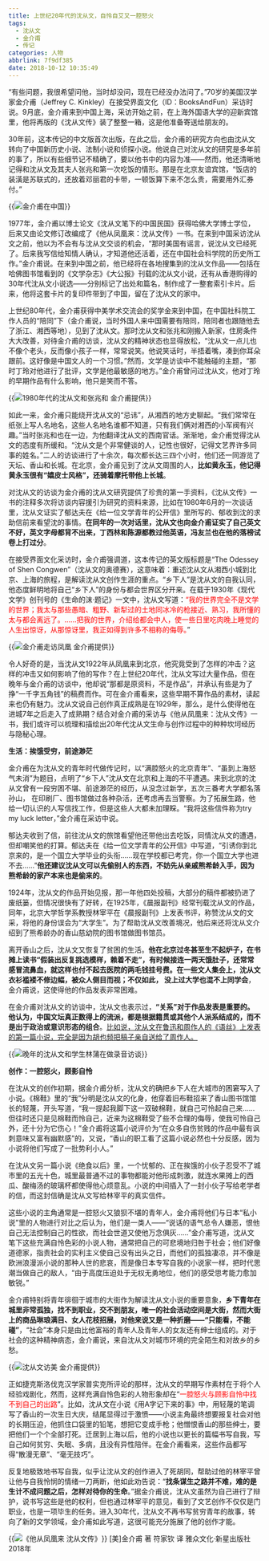 ```yaml
---
title: 上世纪20年代的沈从文，自怜自艾又一腔怒火
tags:
  - 沈从文
  - 金介甫
  - 传记
categories: 人物
abbrlink: 7f9df385
date: 2018-10-12 10:35:49
---
```

“有些问题，我很希望问他，当时却没问，现在已经没办法问了。”70岁的美国汉学家金介甫（Jeffrey C. Kinkley）在接受界面文化（ID：BooksAndFun）采访时说。9月底，金介甫来到中国上海，采访开始之前，在上海外国语大学的迎新宾馆里，他将再版的《沈从文传》装了整整一箱，这是他准备寄送给朋友的。

30年前，这本传记的中文版首次出版，在此之后，金介甫的研究方向也由沈从文转向了中国新历史小说、法制小说和侦探小说。他说自己对沈从文的研究是多年前的事了，所以有些细节记不精确了，要以他书中的内容为准——然而，他还清晰地记得和沈从文及其夫人张兆和第一次吃饭的情形。那是在北京友谊宾馆，“饭店的装潢是苏联式的，还放着邓丽君的卡带，一顿饭算下来不怎么贵，需要用外汇券付。”

{{<img src="https://ian2.oss-cn-hangzhou.aliyuncs.com/2018-10-12-023617.jpg" alt="金介甫在中国">}}

1977年，金介甫以博士论文《沈从文笔下的中国民国》获得哈佛大学博士学位，后来又由论文修订改编成了《他从凤凰来：沈从文传》一书。在来到中国采访沈从文之前，他以为不会有与沈从文交谈的机会，“那时美国有谣言，说沈从文已经死了。后来我写信给知情人确认，才知道他还活着，还在中国社会科学院的历史所工作。”金介甫说。在来到中国之前，他已经将在各地搜集到的沈从文作品——包括在哈佛图书馆看到的《文学杂志》《大公报》刊载的沈从文小说，还有从香港购得的30年代沈从文小说选——分别标记了出处和篇名，制作成了一整套索引卡片。后来，他将这套卡片的复印件带到了中国，留在了沈从文的家中。

上世纪80年代，金介甫获得中美学术交流会的奖学金来到中国，在中国社科院工作人员的“陪同”下（金介甫说，当时外国人来中国需要有陪同，陪同者也跟随他去了浙江、湘西等地），见到了沈从文。那时沈从文和张兆和刚搬入新家，住房条件大大改善，对待金介甫的访谈，沈从文的精神状态也显得放松，“沈从文一点儿也不像个老头，反而像小孩子一样，常常说笑。他说笑话时，半捂着嘴，凑到你耳朵跟前。这好像是中国文人的一个习惯。”然而，文学是访谈中不能触碰的主题，“那时丁玲对他进行了批评，文学是他最敏感的地方。”金介甫曾问过沈从文，他对丁玲的早期作品有什么影响，他只是笑而不答。

{{<img src="https://ian2.oss-cn-hangzhou.aliyuncs.com/2018-10-12-023634.jpg" alt="1980年代的沈从文和张兆和 金介甫提供">}}

如此一来，金介甫只能绕开沈从文的“忌讳”，从湘西的地方史聊起。“我们常常在纸张上写人名地名，这些人名地名谁都不知道，只有我们俩对湘西的小军阀有兴趣。”当时张兆和也在一边，为他翻译沈从文的西南官话。渐渐地，金介甫觉得沈从文的态度有所缓和。“沈从文是个非常健谈的人，记性也很好，记得文艺界许多同事的姓名。”二人的访谈进行了十余次，每次都长达三四个小时，他们还一同游览了天坛、香山和长城。在北京，金介甫见到了沈从文周围的人，**比如黄永玉，他记得黄永玉很有“嬉皮士风格”，还骑着摩托带他上长城**。

对沈从文的访谈为金介甫的沈从文研究提供了珍贵的第一手资料，《沈从文传》一书的注释多次将访谈内容援引为研究的资料来源，比如在1980年6月的一次谈话里，沈从文证实了郁达夫在《给一位文学青年的公开信》里所写的、郁收到沈的求助信前来看望沈的事情。**在同年的一次对话里，沈从文也向金介甫证实了自己英文不好，英文字母都背不出来，丁西林和陈源都教过他英语，冯友兰也在他的落榜试卷上打过分**。

在接受界面文化采访时，金介甫强调道，这本传记的英文版标题是“The Odessey of Shen Congwen”（沈从文的奥德赛），这意味着：重述沈从文从湘西小城到北京、上海的旅程，是解读沈从文创作生涯的重点。“乡下人”是沈从文的自我认同，他态度鲜明地将自己“乡下人”的身份与都会世界区分开来。在载于1930年《现代文学》创刊号的《生命的沫·题记》一文中，沈从文写道：<font color="red">“我的世界完全不是文学的世界；我太与那些愚暗、粗野、新犁过的土地同冰冷的枪接近、熟习，我所懂的太与都会离远了。……把我的世界，介绍给都会中人，使一些日里吃肉晚上睡觉的人生出惊讶，从那惊讶里，我正如得到许多不相称的侮辱。</font>”

{{<img src="https://ian2.oss-cn-hangzhou.aliyuncs.com/2018-10-12-023650.jpg" alt="金介甫走访凤凰 金介甫提供">}}

令人好奇的是，当沈从文1922年从凤凰来到北京，他究竟受到了怎样的冲击？这样的冲击又如何影响了他的写作？在上世纪20年代，沈从文写过大量作品，但在晚年与金介甫的访谈中，他却说“那都是原资料，不是作品”，并承认有些是为了挣“一千字五角钱”的稿费而作。可在金介甫看来，这些早期不算作品的素材，读起来也仍有魅力。沈从文说自己创作真正成熟是在1929年，那么，是什么使得他在进城7年之后走入了成熟期？结合对金介甫的采访与《他从凤凰来：沈从文传》一书，我们或许可以梳理和描绘出20年代沈从文生命与创作过程中的种种坎坷经历与隐秘心理。

**生活：挨饿受穷，前途渺茫**

金介甫在为沈从文的青年时代做传记时，以“满腔怒火的北京青年”、“虽到上海怒气未消”为题目，点明了“乡下人”沈从文在北京和上海的不平遭遇。来到北京的沈从文曾有一段穷困不堪、前途渺茫的经历，从没念过新学，五次三番考大学都名落孙山， 在印刷厂、图书馆做过各种杂活，还考虑再去当警察。为了拓展生路，他给一切认识的人写信找工作，但是这些人大都未加理睬。“我将这些信件称为try my luck letter，”金介甫在采访中说。

郁达夫收到了信，前往沈从文的旅馆看望他还带他出去吃饭，同情沈从文的遭遇，但却嘲笑他的打算。郁达夫在《给一位文学青年的公开信》中写道，“引诱你到北京来的，是一个国立大学毕业的头衔……现在学校都已考完，你一个国立大学也进不去……”**他还建议沈从文可以先偷别人的东西，不妨先从亲戚熊希龄入手，因为熊希龄的家产本来也是偷来的**。

1924年，沈从文的作品开始见报，那一年他四处投稿，大部分的稿件都被扔进了废纸篓，但情况很快有了好转，在1925年，《晨报副刊》经常刊载沈从文的作品，同年，北京大学哲学系教授林宰平在《晨报副刊》上发表书评，称赞沈从文的文采，将他的身份误会为“大学生”。为了帮助沈从文改善境况，他后来还将沈从文介绍到了熊希龄办的香山慈幼院的图书馆做图书馆员。

离开香山之后，沈从文又恢复了贫困的生活。**他在北京过冬甚至生不起炉子，在书摊上读书“假装出反复挑选模样，赖着不走”，有时候接连一两天饿肚子，还常常感冒流鼻血，就这样也付不起去医院的两毛钱挂号费。在一些文人集会上，沈从文衣衫褴褛不修边幅，被众人侧目而视；不仅如此， 没上过大学也混不上同学会**，金介甫说，这使得他的作品发表非常困难。

在金介甫对沈从文的访谈中，沈从文也表示过，**“关系”对于作品发表是重要的。他认为，中国文坛真正数得上的流派，都是根据籍贯或其他个人派系结成的，而不是出于政治或意识形态的组合**。<u>比如说，沈从文在鲁迅和周作人的《语丝》上发表的第一篇小说，完全是因为胡也频把稿子亲自送给了周作人。</u>

{{<img src="https://ian2.oss-cn-hangzhou.aliyuncs.com/2018-10-12-023710.jpg" alt="晚年的沈从文和学生林蒲在做录音访谈">}}

**创作：一腔怒火，顾影自怜**

在沈从文的创作初期，据金介甫分析，沈从文的确把乡下人在大城市的困窘写入了小说。《棉鞋》里的“我”分明是沈从文的化身，他穿着旧布鞋招来了香山图书馆馆长的轻蔑，开头写道，“我一提起我脚下这一双破棉鞋，就自己可怜起自己来……但往时还只是见棉鞋而怜自己，近来为这棉鞋受了些不合理的侮辱，使我可怜自己外，还十分为它伤心！”金介甫将这篇小说评价为“在众多自伤贫贱的作品中最有讽刺意味又富有幽默感”的，又说，“香山的职工看了这篇小说必然也十分反感，因为小说将他们写成了一批势利小人。”

在沈从文另一篇小说《绝食以后》里，一个忧郁的、正在挨饿的小伙子忍受不了城市里的五光十色，城里最普通不过的事物都能对他形成刺激，就连水果摊上的西瓜、酸梅汤的玻璃杯都使得他心烦意乱。小说的中间插入了一封小伙子写给老学者的信，而这封信确是沈从文写给林宰平的真实信件。

这些小说的主角通常是一腔怒火又狼狈不堪的青年人，金介甫将他们与日本“私小说”里的人物进行对比之后认为，他们是一类人——“说话的语气总令人嫌恶，恨他自己无法控制自己的性欲，而社会世道又使他万念俱灰……”金介甫写道，沈从文笔下这些充满自怜色彩的小说人物，通常把自己的可悲境地归咎于社会；他们好像道德家，指责社会的实利主义使自己没有出头之日，而他们的孤独凄凉，并不像是欧洲浪漫派小说的那种人世的悲哀，而是像日本专写自我的小说家一样，把时代思潮当做自己的敌人，“由于高度压迫处于无权无勇地位，他们的感受思考能力愈加敏锐。”

金介甫特别将青年徘徊于城市的大街作为解读沈从文小说的重要意象，**乡下青年在城里非常孤独，找不到职业，交不到朋友，唯一的社会活动空间是大街，然而大街上的商品琳琅满目、女人花枝招展，对他来说又是一种折磨——“只能看，不能碰”**，“社会”本身只是由比他富裕的青年人及青年人的女友还有绅士组成的。对于社会的这种精神病态，金介甫说，来自沈从文对城市环境的完全陌生和对故乡的乡愁。

{{<img src="https://ian2.oss-cn-hangzhou.aliyuncs.com/2018-10-12-023726.jpg" alt="沈从文访美 金介甫提供">}}

正如捷克斯洛伐克汉学家普实克所评论的那样，沈从文的早期写作素材在于将个人经验戏剧化，然而，这样充满自怜色彩的人物形象却在“<font color="red">一腔怒火与顾影自怜中找不到自己的出路</font>”。比如，沈从文在小说《用A字记下来的事》中，用轻蔑的笔调写了香山的一次生日大庆，结尾显得过于激愤——小说主角最终想要报复社会对他的长期压迫，他抓住口袋里的铅笔，想把它变成手枪；他憎恨香山的那些绅士，要把他们一个个全部打死。迁居到上海以后，他的小说也以更长的篇幅书写自我，写自己如何贫穷、失眠、多病，且没有异性陪伴。在金介甫看来，这些作品都写得“散漫无章”、“毫无技巧”。

反复地极致地书写自我，似乎让沈从文的创作进入了死胡同，帮助过他的林宰平曾让他与自我怜悯的情绪一刀两断，他如此劝告说：“**找条谋生之路并不难，难的是生计不成问题之后，怎样对待你的生命**。”据金介甫说，沈从文虽然为自己进行了辩护，说书写这些是他的权利，但也通过林宰平的意见，看到了文艺创作不仅仅是门职业，也是一项毕生的任务。进入30年代，沈从文不再书写贫穷青年的故事，转向了新的文学领域，金介甫如此写道，这很可能充分施展了他的创作才能。

{{<img src="https://ian2.oss-cn-hangzhou.aliyuncs.com/2018-10-12-023740.jpg" alt="《他从凤凰来 沈从文传》">}}
[美]金介甫 著 符家钦 译
雅众文化·新星出版社 2018年
